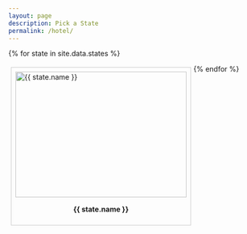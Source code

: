 ```yaml
---
layout: page
description: Pick a State
permalink: /hotel/
---
```


{% for state in site.data.states %}

<div style = " margin: 5px;
  padding: 8px;
    border: 1px solid #ccc;
    float: left;
    overflow: auto;
     width: auto;">
<a href="/{{ state.href }}/">
  <img src="/..{{ state.url}}" alt="{{ state.name }}" width="340" height="250 ">
</a>
<div style=" padding: 15px;
    text-align: center" ><b>{{ state.name }}</b>
</div>
</div>
{% endfor %}




